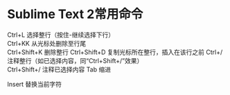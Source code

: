 <h1>Sublime Text 2常用命令</h1>

Ctrl+L           选择整行（按住-继续选择下行）                           
Ctrl+KK          从光标处删除至行尾                                      
Ctrl+Shift+K     删除整行
Ctrl+Shift+D     复制光标所在整行，插入在该行之前 
Ctrl+/           注释整行（如已选择内容，同“Ctrl+Shift+/”效果）        
Ctrl+Shift+/     注释已选择内容
Tab              缩进

Insert           替换当前字符

